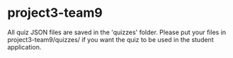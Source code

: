 # project3-team9

All quiz JSON files are saved in the 'quizzes' folder. Please put your files in project3-team9/quizzes/ if you want the quiz to be used in the student application.
